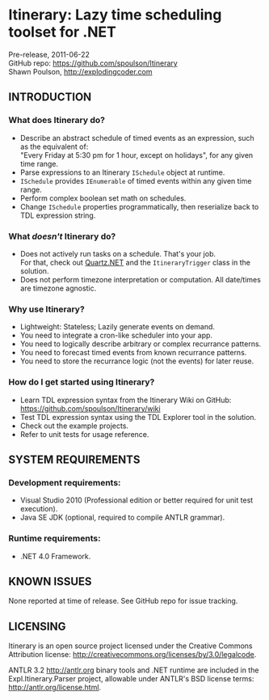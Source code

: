 Itinerary: Lazy time scheduling toolset for .NET
================================================

Pre-release, 2011-06-22  
GitHub repo: https://github.com/spoulson/Itinerary  
Shawn Poulson, http://explodingcoder.com

INTRODUCTION
------------

### What does Itinerary do?
 - Describe an abstract schedule of timed events as an expression, such as the equivalent of:  
   "Every Friday at 5:30 pm for 1 hour, except on holidays", for any given time range.
 - Parse expressions to an Itinerary `ISchedule` object at runtime.
 - `ISchedule` provides `IEnumerable` of timed events within any given time range.
 - Perform complex boolean set math on schedules.
 - Change `ISchedule` properties programmatically, then reserialize back to TDL expression string.

### What *doesn't* Itinerary do?
 - Does not actively run tasks on a schedule.  That's your job.  
   For that, check out [Quartz.NET](http://quartznet.sf.net) and the `ItineraryTrigger` class in the solution.
 - Does not perform timezone interpretation or computation.  All date/times are timezone agnostic.

### Why use Itinerary?
 - Lightweight:  Stateless; Lazily generate events on demand.
 - You need to integrate a cron-like scheduler into your app.
 - You need to logically describe arbitrary or complex recurrance patterns.
 - You need to forecast timed events from known recurrance patterns.
 - You need to store the recurrance logic (not the events) for later reuse.

### How do I get started using Itinerary?
 - Learn TDL expression syntax from the Itinerary Wiki on GitHub:
   https://github.com/spoulson/Itinerary/wiki
 - Test TDL expression syntax using the TDL Explorer tool in the solution.
 - Check out the example projects.
 - Refer to unit tests for usage reference.

SYSTEM REQUIREMENTS
-------------------

### Development requirements:
* Visual Studio 2010 (Professional edition or better required for unit test execution).
* Java SE JDK (optional, required to compile ANTLR grammar).

### Runtime requirements:
* .NET 4.0 Framework.

KNOWN ISSUES
------------

None reported at time of release.
See GitHub repo for issue tracking.

LICENSING
---------

Itinerary is an open source project licensed under the Creative Commons Attribution license:
http://creativecommons.org/licenses/by/3.0/legalcode.

ANTLR 3.2 http://antlr.org binary tools and .NET runtime are included in the Expl.Itinerary.Parser
project, allowable under ANTLR's BSD license terms: http://antlr.org/license.html.

